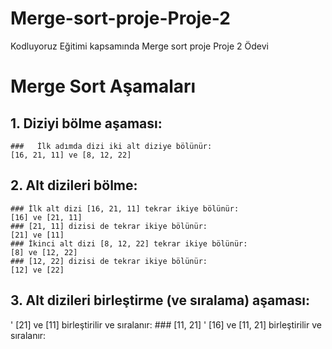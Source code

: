 # Merge-sort-proje-Proje-2
Kodluyoruz Eğitimi kapsamında Merge sort proje Proje 2 Ödevi
# Merge Sort Aşamaları
  ##   1. Diziyi bölme aşaması:
    ###   İlk adımda dizi iki alt diziye bölünür:
    [16, 21, 11] ve [8, 12, 22]
  ##   2. Alt dizileri bölme:
    ### İlk alt dizi [16, 21, 11] tekrar ikiye bölünür:
    [16] ve [21, 11]
    ### [21, 11] dizisi de tekrar ikiye bölünür:
    [21] ve [11]
    ### İkinci alt dizi [8, 12, 22] tekrar ikiye bölünür:
    [8] ve [12, 22]
    ### [12, 22] dizisi de tekrar ikiye bölünür:
    [12] ve [22]
  ##   3. Alt dizileri birleştirme (ve sıralama) aşaması:
  ' [21] ve [11] birleştirilir ve sıralanır:
    ### [11, 21] 
  ' [16] ve [11, 21] birleştirilir ve sıralanır:


